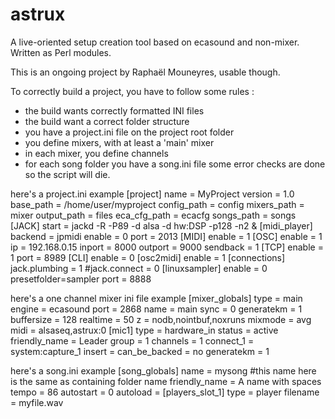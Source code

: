 astrux
======

A live-oriented setup creation tool based on ecasound and non-mixer.
Written as Perl modules.

This is an ongoing project by Raphaël Mouneyres, usable though.

To correctly build a project, you have to follow some rules :
- the build wants correctly formatted INI files
- the build want a correct folder structure
- you have a project.ini file on the project root folder
- you define mixers, with at least a 'main' mixer
- in each mixer, you define channels
- for each song folder you have a song.ini file
some error checks are done so the script will die.

here's a project.ini example
  [project]
  name = MyProject
  version = 1.0
  base_path = /home/user/myproject
  config_path = config
  mixers_path = mixer
  output_path = files
  eca_cfg_path = ecacfg
  songs_path = songs
  [JACK]
  start = jackd -R -P89 -d alsa -d hw:DSP -p128 -n2 &
  [midi_player]
  backend = jpmidi
  enable = 0
  port = 2013
  [MIDI]
  enable = 1
  [OSC]
  enable = 1
  ip = 192.168.0.15
  inport = 8000
  outport = 9000
  sendback = 1
  [TCP]
  enable = 1
  port = 8989
  [CLI]
  enable = 0
  [osc2midi]
  enable = 1
  [connections]
  jack.plumbing = 1
  #jack.connect = 0
  [linuxsampler]
  enable = 0
  presetfolder=sampler
  port = 8888

here's a one channel mixer ini file example
  [mixer_globals]
  type = main
  engine = ecasound
  port = 2868
  name = main
  sync = 0
  generatekm = 1
  buffersize = 128
  realtime = 50
  z = nodb,nointbuf,noxruns
  mixmode = avg
  midi = alsaseq,astrux:0
  [mic1]
  type = hardware_in
  status = active
  friendly_name = Leader
  group = 1
  channels = 1
  connect_1 = system:capture_1
  insert = 
  can_be_backed = no
  generatekm = 1
  
here's a song.ini example 
  [song_globals]
  name = mysong
  #this name here is the same as containing folder name
  friendly_name = A name with spaces
  tempo = 86
  autostart = 0
  autoload = 
  [players_slot_1]
  type = player
  filename = myfile.wav
  
